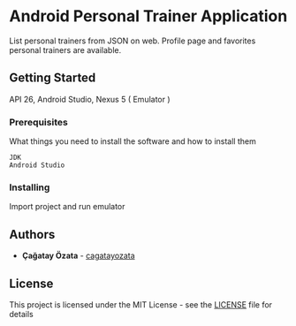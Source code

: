 # Android Personal Trainer Application

List personal trainers from JSON on web. Profile page and favorites personal trainers are available.

## Getting Started

API 26, Android Studio, Nexus 5 ( Emulator )

### Prerequisites

What things you need to install the software and how to install them

```
JDK
Android Studio
```

### Installing

Import project and run emulator

## Authors

* **Çağatay Özata** - [cagatayozata](https://github.com/cagatayozata)

## License

This project is licensed under the MIT License - see the [LICENSE](LICENSE) file for details
